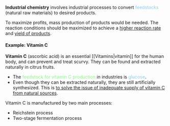 **Industrial chemistry** involves industrial processes to convert <span style="color: skyblue">feedstocks</span> (natural raw materials) to desired products.

To maximize profits, mass production of products would be needed. The reaction conditions should be maximized to achieve a <u>higher reaction rate</u> and <u>yield of products</u>.

#### Example: Vitamin C
**Vitamin C** (ascorbic acid) is an essential [[Vitamins|vitamin]] for the human body, and can prevent and treat scurvy. They can be found and extracted naturally in citrus fruits.
- The <span style="color: lightgreen">feedstock for vitamin C production</span> in industries is <span style="color: skyblue">glucose</span>.
- Even though they can be extracted naturally, they are still artificially synthesized. This is <u>to solve the issue of inadequate supply of vitamin C from natural sources</u>.

Vitamin C is manufactured by two main processes:
- Reichstein process
- Two-stage fermentation process

